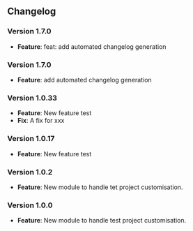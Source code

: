 ## Changelog


### Version 1.7.0
- **Feature**: feat: add automated changelog generation


### Version 1.7.0
- **Feature**: add automated changelog generation


### Version 1.0.33
- **Feature**: New feature test
- **Fix**: A fix for xxx

### Version 1.0.17
- **Feature**: New feature test

### Version 1.0.2
- **Feature**: New module to handle tet project customisation.

### Version 1.0.0
- **Feature**: New module to handle test project customisation.
